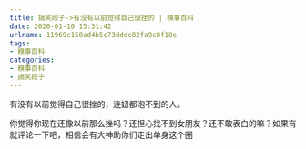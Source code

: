 ```yaml
---
title: 搞笑段子->有没有以前觉得自己很挫的 | 糗事百科
date: 2020-01-10 15:31:42
urlname: 11969c158ad4b5c73dddc82fa9c8f18e
tags: 
- 糗事百科
categories:
- 糗事百科
- 搞笑段子
---
```

有没有以前觉得自己很挫的，连妞都泡不到的人。

你觉得你现在还像以前那么挫吗？还担心找不到女朋友？还不敢表白的嘛？如果有就评论一下吧，相信会有大神助你们走出单身这个圈


